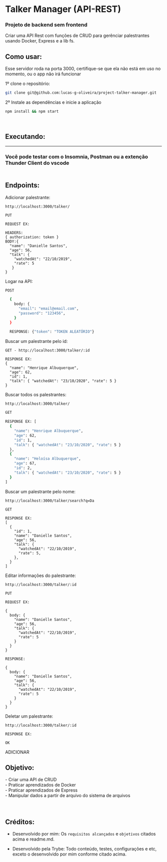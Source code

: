 # Talker Manager (API-REST)

### Projeto de backend sem frontend

Criar uma API Rest com funções de CRUD para gerênciar palestrantes usando Docker, Express e a lib fs.

## Como usar:
Esse servidor roda na porta 3000, certifique-se que ela não está em uso no momento, ou o app não irá funcionar

1º clone o repositório:
```bash
git clone git@github.com:lucas-g-oliveira/project-talker-manager.git
```
2º Instale as dependências e inicie a aplicação
```bash
npm install && npm start
```
<br>

## Executando: <br>
___________________________
### Você pode testar com o Insomnia, Postman ou a extenção Thunder Client do vscode <br><br>

## Endpoints: <br>
Adicionar palestrante:
```
http://localhost:3000/talker/

PUT

REQUEST EX: 

HEADERS: 
{ authorization: token }
BODY:{
  "name": "Danielle Santos",
  "age": 56,
  "talk": {
    "watchedAt": "22/10/2019",
    "rate": 5
   }
}
```
Logar na API:
```BASH
POST

  {
    body: {
      "email": "email@email.com",
      "password": "123456",
    }
  }

  RESPONSE: {"token": "TOKEN ALEATÓRIO"}
```
Buscar um palestrante pelo id:
```http
GET - http://localhost:3000/talker/:id

RESPONSE EX:
{
  "name": "Henrique Albuquerque",
  "age": 62,
  "id": 1,
  "talk": { "watchedAt": "23/10/2020", "rate": 5 }
}
```
Buscar todos os palestrantes:
```bash
http://localhost:3000/talker/

GET

RESPONSE EX: [
  {
    "name": "Henrique Albuquerque",
    "age": 62,
    "id": 1,
    "talk": { "watchedAt": "23/10/2020", "rate": 5 }
  },
  {
    "name": "Heloísa Albuquerque",
    "age": 67,
    "id": 2,
    "talk": { "watchedAt": "23/10/2020", "rate": 5 }
  }
]
```
Buscar um palestrante pelo nome:
```
http://localhost:3000/talker/search?q=Da

GET

RESPONSE EX:
[
  {
    "id": 1,
    "name": "Danielle Santos",
    "age": 56,
    "talk": {
      "watchedAt": "22/10/2019",
      "rate": 5,
    },
  }
]
```
Editar informações do palestrante:
```
http://localhost:3000/talker/:id

PUT

REQUEST EX:

{
  body: {
    "name": "Danielle Santos",
    "age": 56,
    "talk": {
      "watchedAt": "22/10/2019",
      "rate": 5
    }
  }
}

RESPONSE:

{
  body: {
    "name": "Danielle Santos",
    "age": 56,
    "talk": {
      "watchedAt": "22/10/2019",
      "rate": 5
    }
  }
}
```
Deletar um palestrante:
  ```http
  http://localhost:3000/talker/:id

  RESPONSE EX:

  OK
  ```

  ADICIONAR

## Objetivo:
<section>
- Criar uma API de CRUD
</br> - Praticar aprendizados de Docker
</br> - Praticar aprendizados de Express
</br> - Manipular dados a partir de arquivo do sistema de arquivos

</section>

</br>



</br>

## Créditos:

- Desenvolvido por mim: Os `requisitos alcançados` e `objetivos` citados acima e readme.md.

- Desenvolvido pela Trybe: Todo conteúdo, testes, configurações e etc, exceto o desenvolvido por mim conforme citado acima.


